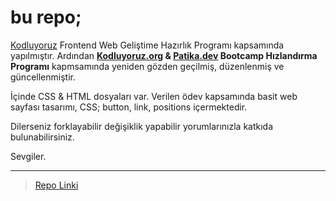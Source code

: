 
# bu repo; 
 [Kodluyoruz](https://www.kodluyoruz.org/) Frontend Web Geliştime Hazırlık Programı kapsamında yapılmıştır. Ardından **[Kodluyoruz.org](https://www.kodluyoruz.org/)
 & [Patika.dev](https://www.patika.dev/tr) Bootcamp Hızlandırma Programı** kapmsamında yeniden gözden geçilmiş, düzenlenmiş ve güncellenmiştir.

İçinde CSS & HTML dosyaları var. Verilen ödev kapsamında basit web sayfası tasarımı, CSS; button, link, positions içermektedir. 

Dilerseniz forklayabilir değişiklik yapabilir yorumlarınızla katkıda bulunabilirsiniz.

 Sevgiler. 
 
 --- 

 
> [Repo Linki ](https://github.com/ozancylan/myFirstPageWithCSS.git)


